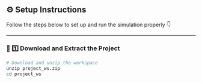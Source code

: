 ## ⚙️ Setup Instructions

Follow the steps below to set up and run the simulation properly 👇  

---

### 🧩 1️⃣ Download and Extract the Project
```bash
# Download and unzip the workspace
unzip project_ws.zip
cd project_ws

